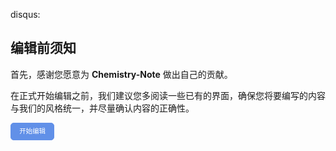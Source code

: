 disqus:

## 编辑前须知

首先，感谢您愿意为 **Chemistry-Note** 做出自己的贡献。

在正式开始编辑之前，我们建议您多阅读一些已有的界面，确保您将要编写的内容与我们的风格统一，并尽量确认内容的正确性。

<a id="btn-startedit" style="padding: 0.75em 1.25em; display: inline-block; line-height: 1; text-decoration: none; white-space: nowrap; cursor: pointer; border: 1px solid #6190e8; border-radius: 5px; background-color: #6190e8; color: #fff; outline: none; font-size: 0.75em;">开始编辑</a>

<script>
	function getQueryVariable(name, dft)
	{
		var reg = new RegExp('(^|&)' + name + '=([^&]*)(&|$)', 'i');
		var r = window.location.search.substr(1).match(reg);
		if (r != null)
		{
			return unescape(r[2]);
		}
		return dft;
	}
	document.getElementById("btn-startedit").href = "https://github.com/Anyayay/Chemistry-Note/edit/docs" + getQueryVariable("ref", "");
</script>
